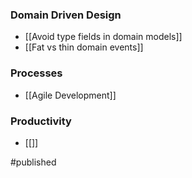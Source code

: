 ### Domain Driven Design
- [[Avoid type fields in domain models]]
- [[Fat vs thin domain events]]

### Processes
- [[Agile Development]]

### Productivity
- [[]]

#published 